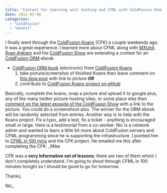 ```yaml
---
title: "Contest for learning unit testing and CFML with ColdFusion Koans"
date: 2012-03-08
categories: 
  - "ColdFusion"
  - "mxunit"
---
```


I finally went through the [ColdFusion Koans](http://bittersweetryan.github.com/ColdFusion-Koans/) (CFK) a couple weekends ago. It was a great experience. I learned more about CFML along with [MXUnit](http://mxunit.org). [Ryan Anklam](http://blog.bittersweetryan.com/) and the [ColdFusion Show](http://coldfusionshow.com/) are extending a contest for an [ColdFusion ORM](http://www.coldfusionormbook.com/) ebook.

- [ColdFusion ORM book](http://www.coldfusionormbook.com/) (electronic) from [ColdFusion Koans](http://bittersweetryan.github.com/ColdFusion-Koans/)
    1. take picture/screenshot of finished Koans then leave comment on [this blog post](http://coldfusionshow.com/post.cfm/episode-7-contests-acf10-beta-code-school-angelina-jolie-s-leg-1) with link to picture **_OR_**
    2. contribute to [ColdFusion Koans project on github](https://github.com/bittersweetryan/ColdFusion-Koans)

Basically, complete the koans, snap a picture and upload it to google plus, any of the many twitter picture hosting sites, or some place else then [comment on the latest eposide of the ColdFusion Show](http://coldfusionshow.com/post.cfm/episode-7-contests-acf10-beta-code-school-angelina-jolie-s-leg-1) with a link to the picture. You could do a screenshoot also. The winner for the ORM ebook will be randomly selected from entries. Another way is to help with the Koans project. Fix a typo, add a test, fix a ticket - anything is encouraged small or large. Here is a testimonial from a co-worker. Nic is a network admin and wanted to learn a little bit more about ColdFusion servers and CFML programming since he is supporting the infrastructure. I pointed him to [CFML in 100 mins](https://github.com/mhenke/CFML-in-100-minutes) and the CFK project. He emailed me this after completing the CFK: _Mike  
  
CFK was a **very informative set of lessons**; there are two of them which I don't completely understand. I'm going to shoot through CFML in 100 minutes tonight so I should be good to go for tomorrow.  
  
Thanks,  
  
Nic_

